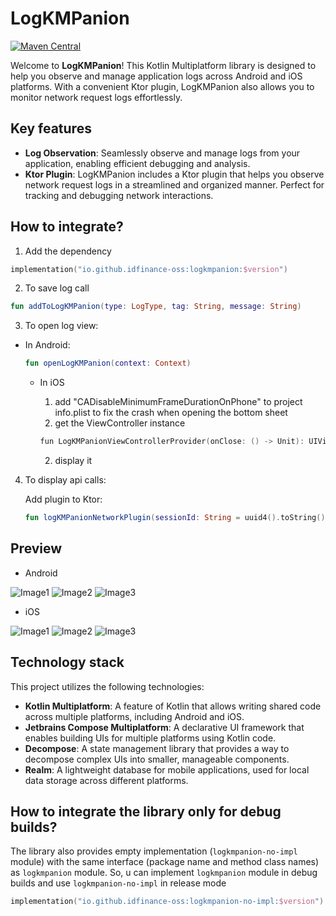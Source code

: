 # LogKMPanion

[![Maven Central](https://img.shields.io/maven-central/v/io.github.idfinance-oss/logkmpanion)](https://img.shields.io/maven-central/v/io.github.idfinance-oss/logkmpanion)

Welcome to **LogKMPanion**!
This Kotlin Multiplatform library is designed to help you observe and manage application logs
across Android and iOS platforms.
With a convenient Ktor plugin, LogKMPanion also allows you to monitor network
request logs effortlessly.

## Key features

- **Log Observation**: Seamlessly observe and manage logs from your application, enabling efficient
  debugging and analysis.
- **Ktor Plugin**: LogKMPanion includes a Ktor plugin that helps you observe network request logs in
  a streamlined and organized manner. Perfect for tracking and debugging network interactions.

## How to integrate?

1) Add the dependency

```kotlin
implementation("io.github.idfinance-oss:logkmpanion:$version")
```

2) To save log call

```Kotlin
fun addToLogKMPanion(type: LogType, tag: String, message: String)
```

3) To open log view:

- In Android:

  ```Kotlin
  fun openLogKMPanion(context: Context)
  ```

    - In iOS

        1) add "<key>CADisableMinimumFrameDurationOnPhone</key><true/>" to project info.plist to fix the crash when opening the bottom sheet
        2) get the ViewController instance

      ```Swift
      fun LogKMPanionViewControllerProvider(onClose: () -> Unit): UIViewController
      ```

        2) display it

4) To display api calls:

   Add plugin to Ktor:

    ```Kotlin
    fun logKMPanionNetworkPlugin(sessionId: String = uuid4().toString()) //sessionId argument should be passed in case you have multiple http clients
    ```

## Preview

- Android

![Image1](screenshots/Screenshot_Android_1.png)
![Image2](screenshots/Screenshot_Android_2.png)
![Image3](screenshots/Screenshot_Android_3.png)

- iOS

![Image1](screenshots/Screenshot_iOS_1.png)
![Image2](screenshots/Screenshot_iOS_2.png)
![Image3](screenshots/Screenshot_iOS_3.png)

## Technology stack

This project utilizes the following technologies:

- **Kotlin Multiplatform**: A feature of Kotlin that allows writing shared code across multiple platforms, including Android and iOS. 
- **Jetbrains Compose Multiplatform**: A declarative UI framework that enables building UIs for multiple platforms using Kotlin code. 
- **Decompose**: A state management library that provides a way to decompose complex UIs into smaller, manageable components. 
- **Realm**: A lightweight database for mobile applications, used for local data storage across different platforms.

## How to integrate the library only for debug builds?

The library also provides empty implementation (`logkmpanion-no-impl` module) with the same
interface (package name and method class names) as `logkmpanion` module.
So, u can implement `logkmpanion` module in debug builds and use `logkmpanion-no-impl` in release mode

```kotlin
implementation("io.github.idfinance-oss:logkmpanion-no-impl:$version")
```
